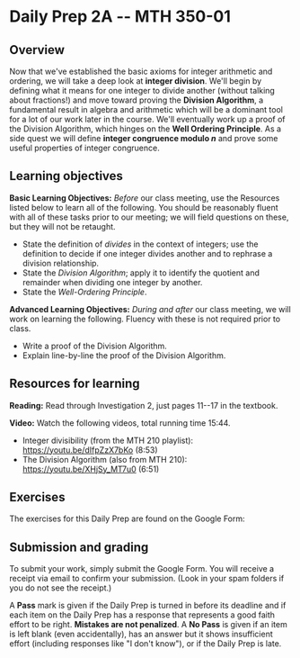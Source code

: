 # Daily Prep 2A -- MTH 350-01

## Overview 

Now that we've established the basic axioms for integer arithmetic and ordering, we will take a deep look at **integer division**. We'll begin by defining what it means for one integer to divide another (without talking about fractions!) and move toward proving the **Division Algorithm**, a fundamental result in algebra and arithmetic which will be a dominant tool for a lot of our work later in the course. We'll eventually work up a proof of the Division Algorithm, which hinges on the **Well Ordering Principle**. As a side quest we will define **integer congruence modulo $n$** and prove some useful properties of integer congruence. 

## Learning objectives 

**Basic Learning Objectives:** *Before* our class meeting, use the Resources listed below to learn all of the following. You should be reasonably fluent with all of these tasks prior to our meeting; we will field questions on these, but they will not be retaught. 

+ State the definition of *divides* in the context of integers; use the definition to decide if one integer divides another and to rephrase a division relationship. 
+ State the *Division Algorithm*; apply it to identify the quotient and remainder when dividing one integer by another. 
+ State the *Well-Ordering Principle*. 

**Advanced Learning Objectives:** *During and after* our class meeting, we will work on learning the following. Fluency with these is not required prior to class. 

+ Write a proof of the Division Algorithm. 
+ Explain line-by-line the proof of the Division Algorithm. 


## Resources for learning

**Reading:** Read through Investigation 2, just pages 11--17  in the textbook. 

**Video:** Watch the following videos, total running time 15:44. 

+ Integer divisibility (from the MTH 210 playlist): https://youtu.be/dIfpZzX7bKo (8:53)
+ The Division Algorithm (also from MTH 210): https://youtu.be/XHjSy_MT7u0 (6:51)


## Exercises 

The exercises for this Daily Prep are found on the Google Form: 



## Submission and grading 

To submit your work, simply submit the Google Form. You will receive a receipt via email to confirm your submission. (Look in your spam folders if you do not see the receipt.) 

A **Pass** mark is given if the Daily Prep is turned in before its deadline and if each item on the Daily Prep has a response that represents a good faith effort to be right. **Mistakes are not penalized**. A **No Pass** is given if an item is left blank (even accidentally), has an answer but it shows insufficient effort (including responses like "I don't know"), or if the Daily Prep is late.
<!--stackedit_data:
eyJoaXN0b3J5IjpbLTExMDM3NjUwMDJdfQ==
-->